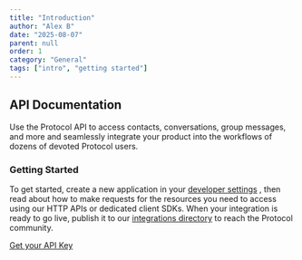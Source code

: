 ```yaml
---
title: "Introduction"
author: "Alex B"
date: "2025-08-07"
parent: null
order: 1
category: "General"
tags: ["intro", "getting started"]
---
```


## API Documentation

Use the Protocol API to access contacts, conversations, group messages, and more and seamlessly integrate your product into the workflows of dozens of devoted Protocol users.

### Getting Started

To get started, create a new application in your [developer settings](/extras/dev-settings) , then read about how to make requests for the resources you need to access using our HTTP APIs or dedicated client SDKs. When your integration is ready to go live, publish it to our [integrations directory](/extras/integration-dir) to reach the Protocol community.

[Get your API Key](/extras/api-key)
